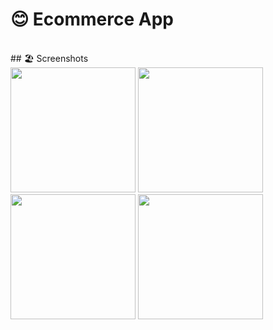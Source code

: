 # 😊 Ecommerce App
 
 <br/>
 ## 🏖️ Screenshots 
 
 <div>
   <img src ="https://github.com/abdallah-marwad/E-Commerce_Application/assets/115652759/852244d1-8eae-4a87-819c-07305ee0c78d" width="200" >
   <img src ="https://github.com/abdallah-marwad/E-Commerce_Application/assets/115652759/c8dbebcf-3f47-4e1a-8c43-2e9c6a3538e4" width="200" >
   <img src ="https://github.com/abdallah-marwad/E-Commerce_Application/assets/115652759/b090d215-12e9-4a6a-a9e0-f915de8ce5e2" width="200" >
   <img src ="https://github.com/abdallah-marwad/E-Commerce_Application/assets/115652759/c1a85b11-d088-4a0c-8941-3fda020adfb5" width="200" >
 </div>

 

 
 <br/>
